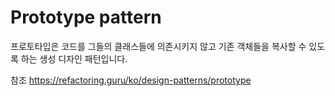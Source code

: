 # Prototype pattern

프로토타입은 코드를 그들의 클래스들에 의존시키지 않고 기존 객체들을 복사할 수 있도록 하는 생성 디자인 패턴입니다.

참조 <https://refactoring.guru/ko/design-patterns/prototype>
